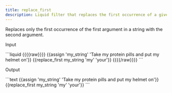 ```yaml
---
title: replace_first
description: Liquid filter that replaces the first occurrence of a given substring in a string.
---
```

Replaces only the first occurrence of the first argument in a string with the second argument.
<p class="code-label">Input</p>
```liquid
{{{{raw}}}}
{{assign 'my_string' 'Take my protein pills and put my helmet on'}}
{{replace_first my_string 'my' 'your'}}
{{{{/raw}}}}
```
<p class="code-label">Output</p>
```text
{{assign 'my_string' 'Take my protein pills and put my helmet on'}}
{{replace_first my_string 'my' 'your'}}
```